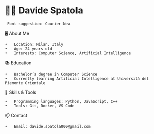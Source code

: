 # 👨‍💻 Davide Spatola

```plaintext
 Font suggestion: Courier New
```
🖥️ About Me

	•	Location: Milan, Italy
	•	Age: 24 years old
	•	Interests: Computer Science, Artificial Intelligence

📚 Education

	•	Bachelor’s degree in Computer Science
	•	Currently learning Artificial Intelligence at Università del Piemonte Orientale

💼 Skills & Tools

	•	Programming languages: Python, JavaScript, C++
	•	Tools: Git, Docker, VS Code

📫 Contact

	•	Email: davide.spatola000@gmail.com


